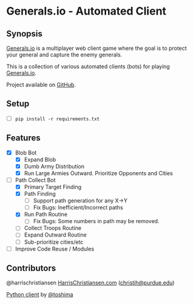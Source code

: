 # Generals.io - Automated Client

## Synopsis

[Generals.io](http://generals.io) is a multiplayer web client game where the goal is to protect your general and capture the enemy generals.  

This is a collection of various automated clients (bots) for playing [Generals.io](http://generals.io).  

Project available on [GitHub](https://github.com/harrischristiansen/generals-bot).  

## Setup

- [ ] `pip install -r requirements.txt`

## Features

- [X] Blob Bot
	- [X] Expand Blob
	- [X] Dumb Army Distribution
	- [X] Run Large Armies Outward. Prioritize Opponents and Cities
- [ ] Path Collect Bot
	- [X] Primary Target Finding
	- [X] Path Finding
		- [ ] Support path generation for any X->Y
		- [ ] Fix Bugs: Inefficient/Incorrect paths
	- [X] Run Path Routine
		- [ ] Fix Bugs: Some numbers in path may be removed.
	- [ ] Collect Troops Routine
	- [ ] Expand Outward Routine
	- [ ] Sub-prioritize cities/etc
- [ ] Improve Code Reuse / Modules

## Contributors

@harrischristiansen [HarrisChristiansen.com](http://www.harrischristiansen.com) (christih@purdue.edu)   

[Python client](https://github.com/toshima/generalsio) by [@toshima](https://github.com/toshima)